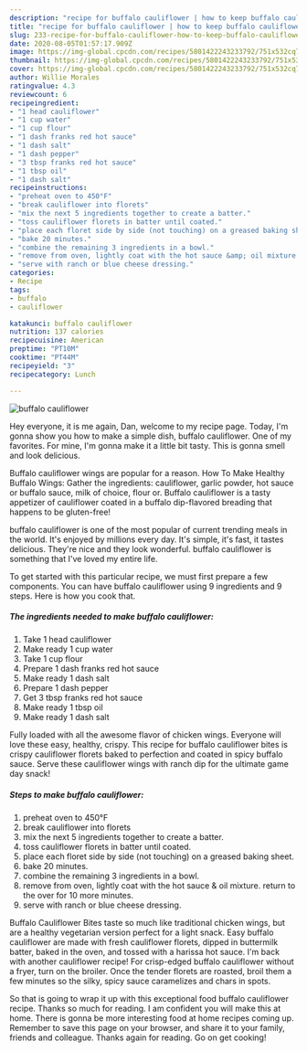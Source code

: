 ```yaml
---
description: "recipe for buffalo cauliflower | how to keep buffalo cauliflower"
title: "recipe for buffalo cauliflower | how to keep buffalo cauliflower"
slug: 233-recipe-for-buffalo-cauliflower-how-to-keep-buffalo-cauliflower
date: 2020-08-05T01:57:17.909Z
image: https://img-global.cpcdn.com/recipes/5801422243233792/751x532cq70/buffalo-cauliflower-recipe-main-photo.jpg
thumbnail: https://img-global.cpcdn.com/recipes/5801422243233792/751x532cq70/buffalo-cauliflower-recipe-main-photo.jpg
cover: https://img-global.cpcdn.com/recipes/5801422243233792/751x532cq70/buffalo-cauliflower-recipe-main-photo.jpg
author: Willie Morales
ratingvalue: 4.3
reviewcount: 6
recipeingredient:
- "1 head cauliflower"
- "1 cup water"
- "1 cup flour"
- "1 dash franks red hot sauce"
- "1 dash salt"
- "1 dash pepper"
- "3 tbsp franks red hot sauce"
- "1 tbsp oil"
- "1 dash salt"
recipeinstructions:
- "preheat oven to 450°F"
- "break cauliflower into florets"
- "mix the next 5 ingredients together to create a batter."
- "toss cauliflower florets in batter until coated."
- "place each floret side by side (not touching) on a greased baking sheet."
- "bake 20 minutes."
- "combine the remaining 3 ingredients in a bowl."
- "remove from oven, lightly coat with the hot sauce &amp; oil mixture. return to the over for 10 more minutes."
- "serve with ranch or blue cheese dressing."
categories:
- Recipe
tags:
- buffalo
- cauliflower

katakunci: buffalo cauliflower 
nutrition: 137 calories
recipecuisine: American
preptime: "PT10M"
cooktime: "PT44M"
recipeyield: "3"
recipecategory: Lunch

---
```



![buffalo cauliflower](https://img-global.cpcdn.com/recipes/5801422243233792/751x532cq70/buffalo-cauliflower-recipe-main-photo.jpg)

Hey everyone, it is me again, Dan, welcome to my recipe page. Today, I'm gonna show you how to make a simple dish, buffalo cauliflower. One of my favorites. For mine, I'm gonna make it a little bit tasty. This is gonna smell and look delicious.

Buffalo cauliflower wings are popular for a reason. How To Make Healthy Buffalo Wings: Gather the ingredients: cauliflower, garlic powder, hot sauce or buffalo sauce, milk of choice, flour or. Buffalo cauliflower is a tasty appetizer of cauliflower coated in a buffalo dip-flavored breading that happens to be gluten-free!

buffalo cauliflower is one of the most popular of current trending meals in the world. It's enjoyed by millions every day. It's simple, it's fast, it tastes delicious. They're nice and they look wonderful. buffalo cauliflower is something that I've loved my entire life.


To get started with this particular recipe, we must first prepare a few components. You can have buffalo cauliflower using 9 ingredients and 9 steps. Here is how you cook that.

<!--inarticleads1-->

##### The ingredients needed to make buffalo cauliflower:

1. Take 1 head cauliflower
1. Make ready 1 cup water
1. Take 1 cup flour
1. Prepare 1 dash franks red hot sauce
1. Make ready 1 dash salt
1. Prepare 1 dash pepper
1. Get 3 tbsp franks red hot sauce
1. Make ready 1 tbsp oil
1. Make ready 1 dash salt


Fully loaded with all the awesome flavor of chicken wings. Everyone will love these easy, healthy, crispy. This recipe for buffalo cauliflower bites is crispy cauliflower florets baked to perfection and coated in spicy buffalo sauce. Serve these cauliflower wings with ranch dip for the ultimate game day snack! 

<!--inarticleads2-->

##### Steps to make buffalo cauliflower:

1. preheat oven to 450°F
1. break cauliflower into florets
1. mix the next 5 ingredients together to create a batter.
1. toss cauliflower florets in batter until coated.
1. place each floret side by side (not touching) on a greased baking sheet.
1. bake 20 minutes.
1. combine the remaining 3 ingredients in a bowl.
1. remove from oven, lightly coat with the hot sauce &amp; oil mixture. return to the over for 10 more minutes.
1. serve with ranch or blue cheese dressing.


Buffalo Cauliflower Bites taste so much like traditional chicken wings, but are a healthy vegetarian version perfect for a light snack. Easy buffalo cauliflower are made with fresh cauliflower florets, dipped in buttermilk batter, baked in the oven, and tossed with a harissa hot sauce. I&#39;m back with another cauliflower recipe! For crisp-edged buffalo cauliflower without a fryer, turn on the broiler. Once the tender florets are roasted, broil them a few minutes so the silky, spicy sauce caramelizes and chars in spots. 

So that is going to wrap it up with this exceptional food buffalo cauliflower recipe. Thanks so much for reading. I am confident you will make this at home. There is gonna be more interesting food at home recipes coming up. Remember to save this page on your browser, and share it to your family, friends and colleague. Thanks again for reading. Go on get cooking!
